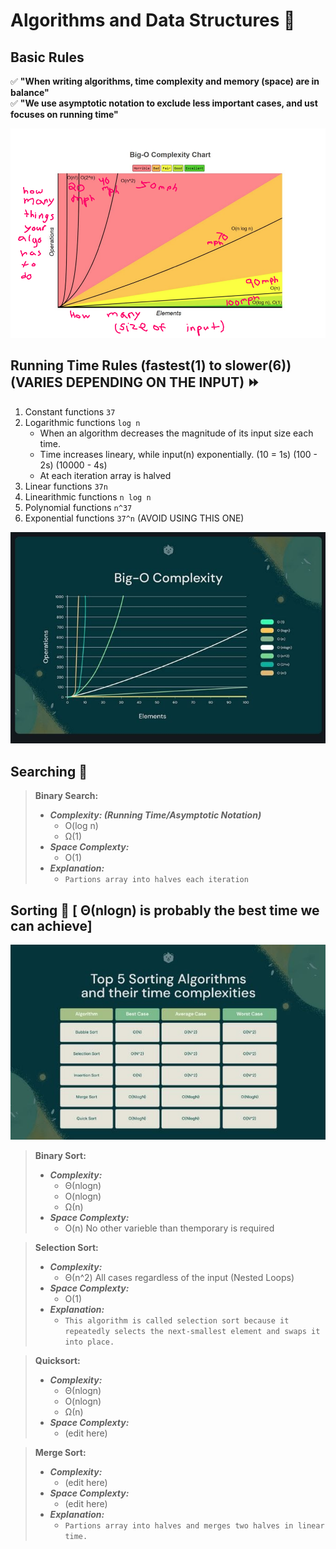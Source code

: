 # Algorithms and Data Structures 🥇

## Basic Rules
✅ **"When writing algorithms, time complexity and memory (space) are in balance"** <br>
✅ **"We use asymptotic notation to exclude less important cases, and ust focuses on running time"**

<p align="center">
  <img src="assets/complexity.png" />
</p>

## Running Time Rules (fastest(1) to slower(6)) (VARIES DEPENDING ON THE INPUT) ⏩
1. Constant functions `37`
2. Logarithmic functions `log n`
   - When an algorithm decreases the magnitude of its input size each time.
   - Time increases lineary, while input(n) exponentially. (10 = 1s) (100 - 2s) (10000 - 4s)
   - At each iteration array is halved
4. Linear functions `37n`
5. Linearithmic functions `n log n`
6. Polynomial functions `n^37`
7. Exponential functions `37^n` (AVOID USING THIS ONE)

<p align="center">
  <img src="assets/graph.jpeg" />
</p>

## Searching 🔎
> **Binary Search:** 
> - **_Complexity: (Running Time/Asymptotic Notation)_** 
>   - O(log n) 
>   - Ω(1)
> - **_Space Complexty:_** 
>   - O(1)
> - **_Explanation:_**
>   - `Partions array into halves each iteration`

## Sorting 🔀 [ Θ(nlogn) is probably the best time we can achieve]
<p align="center">
  <img src="assets/sorting_table.jpeg" />
</p>

> **Binary Sort:** 
> - **_Complexity:_** 
>   - Θ(nlogn) 
>   - O(nlogn) 
>   - Ω(n)
> - **_Space Complexty:_** 
>   - O(n) No other varieble than themporary is required

> **Selection Sort:** 
> - **_Complexity:_** 
>   - Θ(n^2) All cases regardless of the input (Nested Loops)
> - **_Space Complexty:_** 
>   - O(1)
> - **_Explanation:_**
>   - `This algorithm is called selection sort because it repeatedly selects the next-smallest element and swaps it into place.`


> **Quicksort:**
> - **_Complexity:_** 
>   - Θ(nlogn) 
>   - O(nlogn) 
>   - Ω(n)
> - **_Space Complexty:_** 
>   - (edit here)

> **Merge Sort:**
> - **_Complexity:_** 
>   - (edit here)
> - **_Space Complexty:_** 
>   - (edit here)
> - **_Explanation:_**
>   - `Partions array into halves and merges two halves in linear time.`
